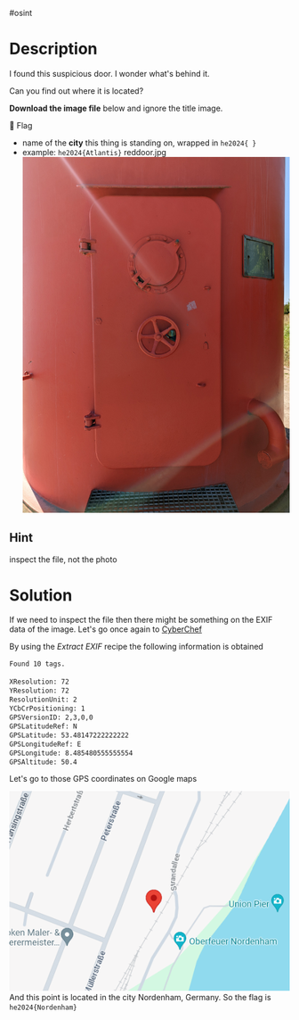 #osint
# Description
I found this suspicious door. I wonder what's behind it.

Can you find out where it is located?

**Download the image file** below and ignore the title image.

🚩 Flag

- name of the **city** this thing is standing on, wrapped in `he2024{ }`
- example: `he2024{Atlantis}`
reddoor.jpg
![](../Screenshots/reddoor.jpg)
## Hint
inspect the file, not the photo

# Solution
If we need to inspect the file then there might be something on the EXIF data of the image.
Let's go once again to [CyberChef](https://cyberchef.org)

By using the *Extract EXIF* recipe the following information is obtained
```
Found 10 tags.

XResolution: 72
YResolution: 72
ResolutionUnit: 2
YCbCrPositioning: 1
GPSVersionID: 2,3,0,0
GPSLatitudeRef: N
GPSLatitude: 53.48147222222222
GPSLongitudeRef: E
GPSLongitude: 8.485480555555554
GPSAltitude: 50.4
```

Let's go to those GPS coordinates on Google maps

![](../Screenshots/Pasted%20image%2020240331112242.png)
And this point is located in the city Nordenham, Germany. So the flag is `he2024{Nordenham}`